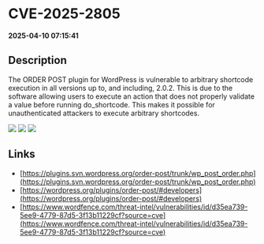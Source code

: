 # CVE-2025-2805

**2025-04-10 07:15:41**

## Description
The ORDER POST plugin for WordPress is vulnerable to arbitrary shortcode execution in all versions up to, and including, 2.0.2. This is due to the software allowing users to execute an action that does not properly validate a value before running do_shortcode. This makes it possible for unauthenticated attackers to execute arbitrary shortcodes.

![](https://img.shields.io/static/v1?label=Score&message=7.3&color=red)
![](https://img.shields.io/static/v1?label=Severity&message=HIGH&color=red)
![](https://img.shields.io/static/v1?label=CWE&message=RCE&color=green)

## Links
- [https://plugins.svn.wordpress.org/order-post/trunk/wp_post_order.php](https://plugins.svn.wordpress.org/order-post/trunk/wp_post_order.php)
- [https://wordpress.org/plugins/order-post/#developers](https://wordpress.org/plugins/order-post/#developers)
- [https://www.wordfence.com/threat-intel/vulnerabilities/id/d35ea739-5ee9-4779-87d5-3f13b11229cf?source=cve](https://www.wordfence.com/threat-intel/vulnerabilities/id/d35ea739-5ee9-4779-87d5-3f13b11229cf?source=cve)
